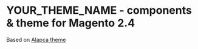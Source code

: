 # YOUR_THEME_NAME - components & theme for Magento 2.4

Based on [Alapca theme](https://github.com/SnowdogApps/magento2-alpaca-theme)
